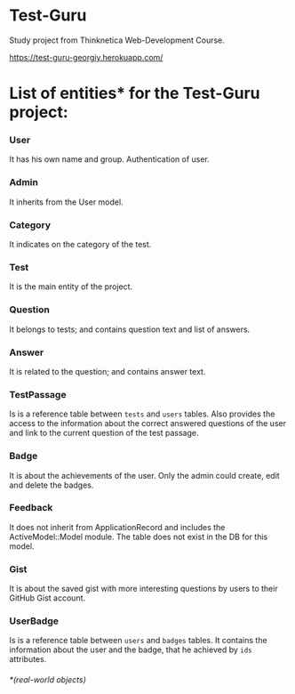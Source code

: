 # Test-Guru

Study project from Thinknetica Web-Development Course.

https://test-guru-georgiy.herokuapp.com/

# List of entities* for the Test-Guru project:

### User

  It has his own name and group. Authentication of user.

### Admin

  It inherits from the User model.

### Category

  It indicates on the category of the test.

### Test

  It is the main entity of the project.

### Question

  It belongs to tests; and contains question text and list of answers.

### Answer

  It is related to the question; and contains answer text.

### TestPassage

  Is is a reference table between `tests` and `users` tables. Also provides the access to the information about the correct answered questions of the user and link to the current question of the test passage.

### Badge

  It is about the achievements of the user. Only the admin could create, edit and delete the badges.

### Feedback

  It does not inherit from ApplicationRecord and includes the ActiveModel::Model module. The table does not exist in the DB for this model. 

### Gist

  It is about the saved gist with more interesting questions by users to their GitHub Gist account.

### UserBadge

  Is is a reference table between `users` and `badges` tables. It contains the information about the user and the badge, that he achieved by `ids` attributes.

###### *(real-world objects)
